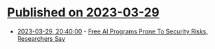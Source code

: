 # [Published on 2023-03-29](index.md)

* [2023-03-29, 20:40:00](https://it.slashdot.org/story/23/03/29/1721247/free-ai-programs-prone-to-security-risks-researchers-say?utm_source=rss1.0mainlinkanon&utm_medium=feed) - [Free AI Programs Prone To Security Risks, Researchers Say](https://it.slashdot.org/story/23/03/29/1721247/free-ai-programs-prone-to-security-risks-researchers-say?utm_source=rss1.0mainlinkanon&utm_medium=feed)
